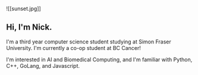 

![[sunset.jpg]]

## Hi, I'm Nick. 

I'm a third year computer science student studying at  Simon Fraser University. I'm currently a co-op student at BC Cancer!

I'm interested in AI and Biomedical Computing, and I'm familiar with Python, C++, GoLang, and Javascript.



<!--
**pnotato/pnotato** is a ✨ _special_ ✨ repository because its `README.md` (this file) appears on your GitHub profile.

Here are some ideas to get you started:

- 🔭 I’m currently working on ...
- 🌱 I’m currently learning ...
- 👯 I’m looking to collaborate on ...
- 🤔 I’m looking for help with ...
- 💬 Ask me about ...
- 📫 How to reach me: ...
- 😄 Pronouns: ...
- ⚡ Fun fact: ...
-->

